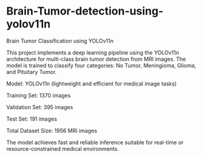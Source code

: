 # Brain-Tumor-detection-using-yolov11n

Brain Tumor Classification using YOLOv11n

This project implements a deep learning pipeline using the YOLOv11n architecture for multi-class brain tumor detection from MRI images. The model is trained to classify four categories: No Tumor, Meningioma, Glioma, and Pituitary Tumor.

Model: YOLOv11n (lightweight and efficient for medical image tasks)

Training Set: 1370 images

Validation Set: 395 images

Test Set: 191 images

Total Dataset Size: 1956 MRI images

The model achieves fast and reliable inference suitable for real-time or resource-constrained medical environments.
